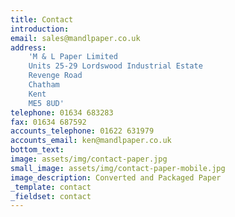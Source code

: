 ```yaml
---
title: Contact
introduction:
email: sales@mandlpaper.co.uk
address:
    'M & L Paper Limited
    Units 25-29 Lordswood Industrial Estate
    Revenge Road
    Chatham
    Kent
    ME5 8UD'
telephone: 01634 683283
fax: 01634 687592
accounts_telephone: 01622 631979
accounts_email: ken@mandlpaper.co.uk
bottom_text:
image: assets/img/contact-paper.jpg
small_image: assets/img/contact-paper-mobile.jpg
image_description: Converted and Packaged Paper
_template: contact
_fieldset: contact
---
```

